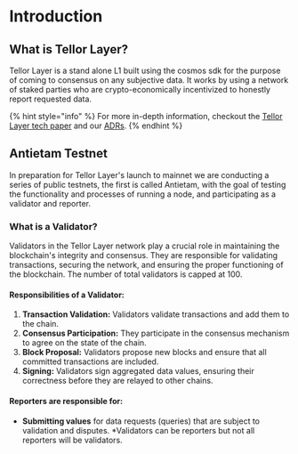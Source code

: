 # Introduction

## What is Tellor Layer?

Tellor Layer is a stand alone L1 built using the cosmos sdk for the purpose of coming to consensus on any subjective data. It works by using a network of staked parties who are crypto-economically incentivized to honestly report requested data. &#x20;

{% hint style="info" %}
For more in-depth information, checkout the [Tellor Layer tech paper](https://github.com/tellor-io/layer/blob/main/TellorLayer%20-%20tech.pdf) and our [ADRs](https://github.com/tellor-io/layer/tree/main/adr).
{% endhint %}

## Antietam Testnet

In preparation for Tellor Layer's launch to mainnet we are conducting a series of public testnets, the first is called Antietam, with the goal of testing the functionality and processes of running a node, and participating as a validator and reporter.   &#x20;

### What is a Validator?&#x20;

Validators in the Tellor Layer network play a crucial role in maintaining the blockchain's integrity and consensus. They are responsible for validating transactions, securing the network, and ensuring the proper functioning of the blockchain.  The number of total validators is capped at 100.

#### **Responsibilities of a Validator:**

1. **Transaction Validation:** Validators validate transactions and add them to the chain.
2. **Consensus Participation:** They participate in the consensus mechanism to agree on the state of the chain.
3. **Block Proposal:** Validators propose new blocks and ensure that all committed transactions are included.
4. **Signing:** Validators sign aggregated data values, ensuring their correctness before they are relayed to other chains.

#### **Reporters are responsible for:**

* **Submitting values** for data requests (queries) that are subject to validation and disputes.  \*Validators can be reporters but not all reporters will be validators.



